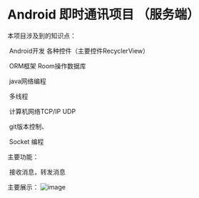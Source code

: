 # Android 即时通讯项目 （服务端）

本项目涉及到的知识点：

​         Android开发 各种控件（主要控件RecyclerView）

​	       ORM框架 Room操作数据库

​        java网络编程

​	      多线程

​	      计算机网络TCP/IP  UDP

​	      git版本控制、

​         Socket 编程



主要功能：

​      接收消息，转发消息



主要展示：
![image](https://user-images.githubusercontent.com/74490865/176439644-a96b9565-4044-4923-9b02-3328f74ef06e.png)
